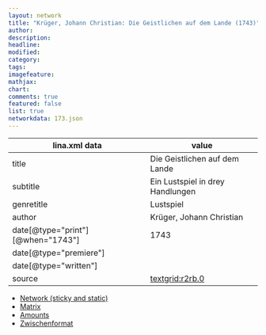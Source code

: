 ```yaml
---
layout: network
title: "Krüger, Johann Christian: Die Geistlichen auf dem Lande (1743)"
author:
description:
headline:
modified:
category:
tags:
imagefeature: 
mathjax: 
chart: 
comments: true
featured: false
list: true
networkdata: 173.json
---
```

lina.xml data  | value
------------- | -------------
title|Die Geistlichen auf dem Lande
subtitle|Ein Lustspiel in drey Handlungen
genretitle|Lustspiel
author|Krüger, Johann Christian
date[@type="print"][@when="1743"]|1743
date[@type="premiere"]|
date[@type="written"]|
source|[textgrid:r2rb.0](https://textgridlab.org/1.0/tgcrud-public/rest/textgrid:r2rb.0/data)



* [Network (sticky and static)](/network173)
* [Matrix](/matrix173)
* [Amounts](/amounts173)
* [Zwischenformat](/lina173 )
